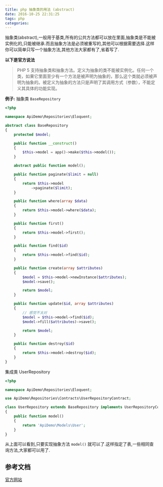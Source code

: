 ```yaml
---
title: php 抽象类的用法 (abstract)
date: 2016-10-25 22:31:25
tags: php
categories:
---
```



抽象类(abstract),一般用于基类,所有的公共方法都可以放在里面,抽象类是不能被实例化的,只能被继承.而且抽象方法是必须被重写的,其他可以根据需要选择.这样你可以简单只写一个抽象方法,其他方法大家都有了,省着写了.

**以下是官方说法**

>PHP 5 支持抽象类和抽象方法。定义为抽象的类不能被实例化。任何一个类，如果它里面至少有一个方法是被声明为抽象的，那么这个类就必须被声明为抽象的。被定义为抽象的方法只是声明了其调用方式（参数），不能定义其具体的功能实现。

<!--more-->

**例子:**
抽象类 `BaseRepository`
```php
<?php

namespace ApiDemo\Repositories\Eloquent;

abstract class BaseRepository
{
    protected $model;

    public function __construct()
    {
        $this->model = app()->make($this->model());
    }

    abstract public function model();

    public function paginate($limit = null)
    {
        return $this->model
            ->paginate($limit);
    }

    public function where(array $data)
    {
        return $this->model->where($data);
    }

    public function first()
    {
        return $this->model->first();
    }

    public function find($id)
    {
        return $this->model->find($id);
    }

    public function create(array $attributes)
    {
        $model = $this->model->newInstance($attributes);
        $model->save();

        return $model;
    }

    public function update($id, array $attributes)
    {
        // 感觉不太对
        $model = $this->model->find($id);
        $model->fill($attributes)->save();

        return $model;
    }

    public function destroy($id)
    {
        return $this->model->destroy($id);
    }
}

```

集成类 UserRepository
```php
<?php

namespace ApiDemo\Repositories\Eloquent;

use ApiDemo\Repositories\Contracts\UserRepositoryContract;

class UserRepository extends BaseRepository implements UserRepositoryContract
{
    public function model()
    {
        return 'ApiDemo\Models\User';
    }
}

```

从上面可以看到,只要实现抽象方法 `model()` 就可以了.这样指定了表,一些相同查询方法,大家都可以用了.

## 参考文档
[官方网站](http://php.net/manual/zh/language.oop5.abstract.php)
